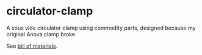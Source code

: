 # circulator-clamp
A sous vide circulator clamp using commodity parts, designed because my original
Anova clamp broke.

See [bill of materials](bom.md).
